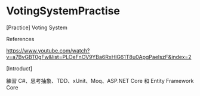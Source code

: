 # VotingSystemPractise
[Practice] Voting System

References

https://www.youtube.com/watch?v=a7BvGBT0gFw&list=PLOeFnOV9YBa6RxHlG61T8u0ApgPaelszF&index=2



[Introduct]

練習 C#、思考抽象、TDD、xUnit、Moq、ASP.NET Core 和 Entity Framework Core
